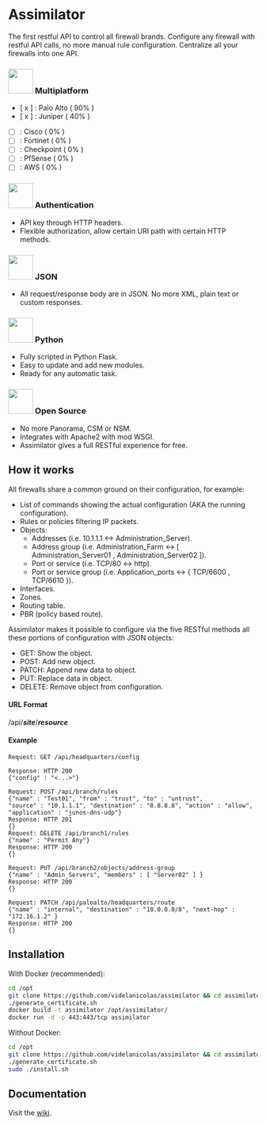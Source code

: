 # Assimilator

The first restful API to control all firewall brands. Configure any firewall with restful API calls, no more manual rule configuration. Centralize all your firewalls into one API.

### <img src="http://www.firewallmonitor.org/images/firewall.png.pagespeed.ce.cEIPwrb8KY.png" width=50 /> Multiplatform

- [ x ] : Palo Alto ( 90% )
- [ x ] : Juniper ( 40% )
- [   ] : Cisco ( 0% )
- [   ] : Fortinet ( 0% )
- [   ] : Checkpoint ( 0% )
- [   ] : PfSense ( 0% )
- [   ] : AWS ( 0% )

### <img src="http://www.iconsdb.com/icons/preview/orange/key-xxl.png" width=50 /> Authentication

 - API key through HTTP headers.
 - Flexible authorization, allow certain URI path with certain HTTP methods.

### <img src="http://cdn.crunchify.com/wp-content/uploads/2012/10/json_logo.png" width=50 /> JSON

 - All request/response body are in JSON. No more XML, plain text or custom responses.

### <img src="https://www.python.org/static/opengraph-icon-200x200.png" width=50 /> Python

 - Fully scripted in Python Flask.
 - Easy to update and add new modules.
 - Ready for any automatic task.

### <img src="https://upload.wikimedia.org/wikipedia/commons/thumb/4/42/Opensource.svg/220px-Opensource.svg.png" width=50 /> Open Source

 - No more Panorama, CSM or NSM.
 - Integrates with Apache2 with mod WSGI.
 - Assimilator gives a full RESTful experience for free.

## How it works

All firewalls share a common ground on their configuration, for example:

 - List of commands showing the actual configuration (AKA the running configuration).
 - Rules or policies filtering IP packets.
 - Objects:
	 - Addresses (i.e. 10.1.1.1 <-> Administration_Server).
	 - Address group (i.e. Administration_Farm <-> [ Administration_Server01 , Administration_Server02 ]).
	 - Port or service (i.e. TCP/80 <-> http).
	 - Port or service group (i.e. Application_ports <-> { TCP/6600 , TCP/6610 }).
 - Interfaces.
 - Zones.
 - Routing table.
 - PBR (policy based route).

Assimilator makes it possible to configure via the five RESTful methods all these portions of configuration with JSON objects:

 - GET: Show the object.
 - POST: Add new object.
 - PATCH: Append new data to object.
 - PUT: Replace data in object.
 - DELETE: Remove object from configuration.

#### URL Format
/api/***site***/***resource***

#### Example
```
Request: GET /api/headquarters/config

Response: HTTP 200
{"config" : "<...>"}

Request: POST /api/branch/rules
{"name" : "Test01", "from" : "trust", "to" : "untrust",
"source" : "10.1.1.1", "destination" : "8.8.8.8", "action" : "allow",
"application" : "junos-dns-udp"}
Response: HTTP 201
{}
Request: DELETE /api/branch1/rules
{"name" : "Permit Any"}
Response: HTTP 200
{}

Request: PUT /api/branch2/objects/address-group
{"name" : "Admin_Servers", "members" : [ "Server02" ] }
Response: HTTP 200
{}

Request: PATCH /api/paloalto/headquarters/route
{"name" : "internal", "destination" : "10.0.0.0/8", "next-hop" : "172.16.1.2" }
Response: HTTP 200
{}
```
## Installation
With Docker (recommended):

```bash
cd /opt
git clone https://github.com/videlanicolas/assimilator && cd assimilator
./generate_certificate.sh
docker build -t assimilator /opt/assimilator/
docker run -d -p 443:443/tcp assimilator
```
Without Docker:
```bash
cd /opt
git clone https://github.com/videlanicolas/assimilator && cd assimilator
./generate_certificate.sh
sudo ./install.sh
```

## Documentation
Visit the <a href="https://github.com/videlanicolas/assimilator/wiki">wiki</a>.
